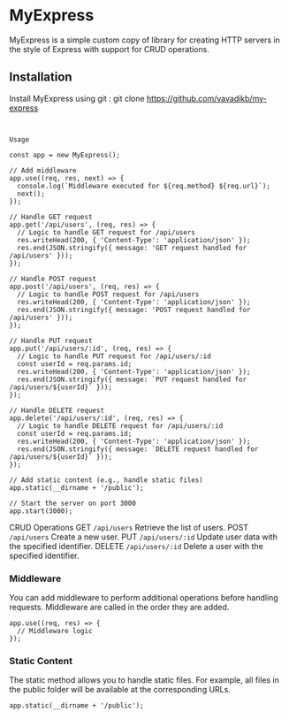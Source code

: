 # MyExpress

MyExpress is a simple custom copy of library for creating HTTP servers in the style of Express with support for CRUD operations.

## Installation

Install MyExpress using git :
git clone https://github.com/vavadikb/my-express


```


Usage

const app = new MyExpress();

// Add middleware
app.use((req, res, next) => {
  console.log(`Middleware executed for ${req.method} ${req.url}`);
  next();
});

// Handle GET request
app.get('/api/users', (req, res) => {
  // Logic to handle GET request for /api/users
  res.writeHead(200, { 'Content-Type': 'application/json' });
  res.end(JSON.stringify({ message: 'GET request handled for /api/users' }));
});

// Handle POST request
app.post('/api/users', (req, res) => {
  // Logic to handle POST request for /api/users
  res.writeHead(200, { 'Content-Type': 'application/json' });
  res.end(JSON.stringify({ message: 'POST request handled for /api/users' }));
});

// Handle PUT request
app.put('/api/users/:id', (req, res) => {
  // Logic to handle PUT request for /api/users/:id
  const userId = req.params.id;
  res.writeHead(200, { 'Content-Type': 'application/json' });
  res.end(JSON.stringify({ message: `PUT request handled for /api/users/${userId}` }));
});

// Handle DELETE request
app.delete('/api/users/:id', (req, res) => {
  // Logic to handle DELETE request for /api/users/:id
  const userId = req.params.id;
  res.writeHead(200, { 'Content-Type': 'application/json' });
  res.end(JSON.stringify({ message: `DELETE request handled for /api/users/${userId}` }));
});

// Add static content (e.g., handle static files)
app.static(__dirname + '/public');

// Start the server on port 3000
app.start(3000);
```

CRUD Operations
GET ```/api/users``` Retrieve the list of users.
POST ```/api/users``` Create a new user.
PUT ```/api/users/:id``` Update user data with the specified identifier.
DELETE ```/api/users/:id``` Delete a user with the specified identifier.

### Middleware
You can add middleware to perform additional operations before handling requests. Middleware are called in the order they are added.
```
app.use((req, res) => {
  // Middleware logic
});
```

### Static Content
The static method allows you to handle static files. For example, all files in the public folder will be available at the corresponding URLs.

```app.static(__dirname + '/public');```